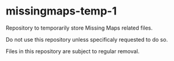 # missingmaps-temp-1
Repository to temporarily store Missing Maps related files.

 

Do not use this repository unless specificaly requested to do so.

 

Files in this repository are subject to regular removal. 
